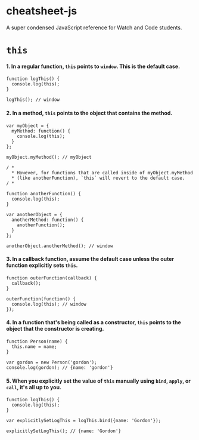 # cheatsheet-js
A super condensed JavaScript reference for Watch and Code students.

# `this`

#### 1. In a regular function, `this` points to `window`. This is the default case.

```
function logThis() {
  console.log(this);
}

logThis(); // window
```

#### 2. In a method, `this` points to the object that contains the method. 

```
var myObject = {
  myMethod: function() {
    console.log(this);
  }
};

myObject.myMethod(); // myObject

/ *
  * However, for functions that are called inside of myObject.myMethod
  * (like anotherFunction), `this` will revert to the default case.
/ *

function anotherFunction() {
  console.log(this);
}

var anotherObject = {
  anotherMethod: function() {
    anotherFunction();
  }
};

anotherObject.anotherMethod(); // window
```

#### 3. In a callback function, assume the default case unless the outer function explicitly sets `this`.

```
function outerFunction(callback) {
  callback();
}

outerFunction(function() {
  console.log(this); // window
});
```

#### 4. In a function that's being called as a constructor, `this` points to the object that the constructor is creating.

```
function Person(name) {
  this.name = name;
}

var gordon = new Person('gordon');
console.log(gordon); // {name: 'gordon'}
```

#### 5. When you explicitly set the value of `this` manually using `bind`, `apply`, or `call`, it's all up to you.

```
function logThis() {
  console.log(this);
}

var explicitlySetLogThis = logThis.bind({name: 'Gordon'});

explicitlySetLogThis(); // {name: 'Gordon'}
```
